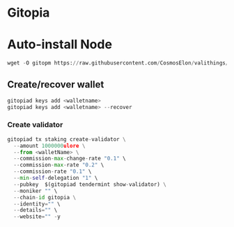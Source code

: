 # Gitopia

# Auto-install Node

```python
wget -O gitopm https://raw.githubusercontent.com/CosmosElon/valithings/main/gitopia/gitopm && chmod +x gitopm && ./gitopm
```

## Create/recover wallet
```python
gitopiad keys add <walletname>
gitopiad keys add <walletname> --recover
```

### Create validator
```python
gitopiad tx staking create-validator \
  --amount 1000000ulore \
  --from <walletName> \
  --commission-max-change-rate "0.1" \
  --commission-max-rate "0.2" \
  --commission-rate "0.1" \
  --min-self-delegation "1" \
  --pubkey  $(gitopiad tendermint show-validator) \
  --moniker "" \
  --chain-id gitopia \
  --identity="" \
  --details="" \
  --website="" -y
```
